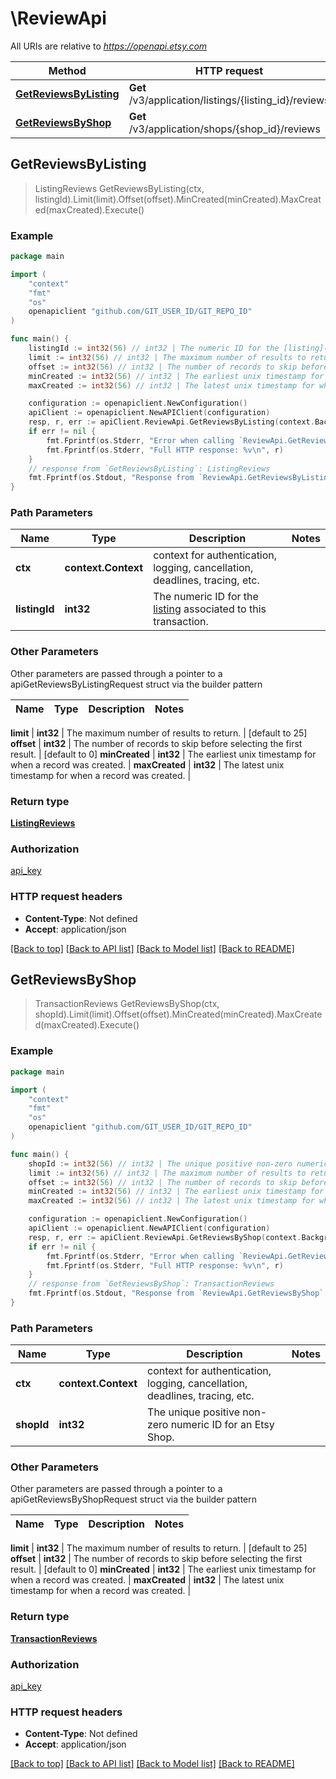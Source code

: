 # \ReviewApi

All URIs are relative to *https://openapi.etsy.com*

Method | HTTP request | Description
------------- | ------------- | -------------
[**GetReviewsByListing**](ReviewApi.md#GetReviewsByListing) | **Get** /v3/application/listings/{listing_id}/reviews | 
[**GetReviewsByShop**](ReviewApi.md#GetReviewsByShop) | **Get** /v3/application/shops/{shop_id}/reviews | 



## GetReviewsByListing

> ListingReviews GetReviewsByListing(ctx, listingId).Limit(limit).Offset(offset).MinCreated(minCreated).MaxCreated(maxCreated).Execute()





### Example

```go
package main

import (
    "context"
    "fmt"
    "os"
    openapiclient "github.com/GIT_USER_ID/GIT_REPO_ID"
)

func main() {
    listingId := int32(56) // int32 | The numeric ID for the [listing](/documentation/reference#tag/ShopListing) associated to this transaction.
    limit := int32(56) // int32 | The maximum number of results to return. (optional) (default to 25)
    offset := int32(56) // int32 | The number of records to skip before selecting the first result. (optional) (default to 0)
    minCreated := int32(56) // int32 | The earliest unix timestamp for when a record was created. (optional)
    maxCreated := int32(56) // int32 | The latest unix timestamp for when a record was created. (optional)

    configuration := openapiclient.NewConfiguration()
    apiClient := openapiclient.NewAPIClient(configuration)
    resp, r, err := apiClient.ReviewApi.GetReviewsByListing(context.Background(), listingId).Limit(limit).Offset(offset).MinCreated(minCreated).MaxCreated(maxCreated).Execute()
    if err != nil {
        fmt.Fprintf(os.Stderr, "Error when calling `ReviewApi.GetReviewsByListing``: %v\n", err)
        fmt.Fprintf(os.Stderr, "Full HTTP response: %v\n", r)
    }
    // response from `GetReviewsByListing`: ListingReviews
    fmt.Fprintf(os.Stdout, "Response from `ReviewApi.GetReviewsByListing`: %v\n", resp)
}
```

### Path Parameters


Name | Type | Description  | Notes
------------- | ------------- | ------------- | -------------
**ctx** | **context.Context** | context for authentication, logging, cancellation, deadlines, tracing, etc.
**listingId** | **int32** | The numeric ID for the [listing](/documentation/reference#tag/ShopListing) associated to this transaction. | 

### Other Parameters

Other parameters are passed through a pointer to a apiGetReviewsByListingRequest struct via the builder pattern


Name | Type | Description  | Notes
------------- | ------------- | ------------- | -------------

 **limit** | **int32** | The maximum number of results to return. | [default to 25]
 **offset** | **int32** | The number of records to skip before selecting the first result. | [default to 0]
 **minCreated** | **int32** | The earliest unix timestamp for when a record was created. | 
 **maxCreated** | **int32** | The latest unix timestamp for when a record was created. | 

### Return type

[**ListingReviews**](ListingReviews.md)

### Authorization

[api_key](../README.md#api_key)

### HTTP request headers

- **Content-Type**: Not defined
- **Accept**: application/json

[[Back to top]](#) [[Back to API list]](../README.md#documentation-for-api-endpoints)
[[Back to Model list]](../README.md#documentation-for-models)
[[Back to README]](../README.md)


## GetReviewsByShop

> TransactionReviews GetReviewsByShop(ctx, shopId).Limit(limit).Offset(offset).MinCreated(minCreated).MaxCreated(maxCreated).Execute()





### Example

```go
package main

import (
    "context"
    "fmt"
    "os"
    openapiclient "github.com/GIT_USER_ID/GIT_REPO_ID"
)

func main() {
    shopId := int32(56) // int32 | The unique positive non-zero numeric ID for an Etsy Shop.
    limit := int32(56) // int32 | The maximum number of results to return. (optional) (default to 25)
    offset := int32(56) // int32 | The number of records to skip before selecting the first result. (optional) (default to 0)
    minCreated := int32(56) // int32 | The earliest unix timestamp for when a record was created. (optional)
    maxCreated := int32(56) // int32 | The latest unix timestamp for when a record was created. (optional)

    configuration := openapiclient.NewConfiguration()
    apiClient := openapiclient.NewAPIClient(configuration)
    resp, r, err := apiClient.ReviewApi.GetReviewsByShop(context.Background(), shopId).Limit(limit).Offset(offset).MinCreated(minCreated).MaxCreated(maxCreated).Execute()
    if err != nil {
        fmt.Fprintf(os.Stderr, "Error when calling `ReviewApi.GetReviewsByShop``: %v\n", err)
        fmt.Fprintf(os.Stderr, "Full HTTP response: %v\n", r)
    }
    // response from `GetReviewsByShop`: TransactionReviews
    fmt.Fprintf(os.Stdout, "Response from `ReviewApi.GetReviewsByShop`: %v\n", resp)
}
```

### Path Parameters


Name | Type | Description  | Notes
------------- | ------------- | ------------- | -------------
**ctx** | **context.Context** | context for authentication, logging, cancellation, deadlines, tracing, etc.
**shopId** | **int32** | The unique positive non-zero numeric ID for an Etsy Shop. | 

### Other Parameters

Other parameters are passed through a pointer to a apiGetReviewsByShopRequest struct via the builder pattern


Name | Type | Description  | Notes
------------- | ------------- | ------------- | -------------

 **limit** | **int32** | The maximum number of results to return. | [default to 25]
 **offset** | **int32** | The number of records to skip before selecting the first result. | [default to 0]
 **minCreated** | **int32** | The earliest unix timestamp for when a record was created. | 
 **maxCreated** | **int32** | The latest unix timestamp for when a record was created. | 

### Return type

[**TransactionReviews**](TransactionReviews.md)

### Authorization

[api_key](../README.md#api_key)

### HTTP request headers

- **Content-Type**: Not defined
- **Accept**: application/json

[[Back to top]](#) [[Back to API list]](../README.md#documentation-for-api-endpoints)
[[Back to Model list]](../README.md#documentation-for-models)
[[Back to README]](../README.md)

